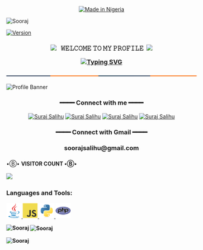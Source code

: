 <p align="center">
<a href="https://github.com/Sooraj"><img title="Made in Nigeria" src="https://img.shields.io/badge/MADE%20IN-NIGERIA-SCRIPT?colorA=%23ff8100&colorB=%23017e40&colorC=%23ff0000&style=for-the-badge"></a>

<p align="left"> <img src="https://komarev.com/ghpvc/?username=Sooraj&label=Profile%20views&color=0e75b6&style=flat" alt="Sooraj" /> </p>

<a href="https://github.com/Sooraj"><img title="Version" src="https://img.shields.io/badge/Version-1.0.0-green.svg?style=flat-square"></a>

<h3 align="center">
  <img src="https://emoji.discord.st/emojis/768b108d-274f-4f44-a634-8477b16efce7.gif" width="25">
  &nbsp; 𝚆𝙴𝙻𝙲𝙾𝙼𝙴 𝚃𝙾 𝙼𝚈 𝙿𝚁𝙾𝙵𝙸𝙻𝙴&nbsp;
  <img src="https://emoji.discord.st/emojis/768b108d-274f-4f44-a634-8477b16efce7.gif" width="25">

[![Typing SVG](https://readme-typing-svg.herokuapp.com?font=Neuton&size=25&color=30FF40&background=000000&center=true&vCenter=true&width=360&height=60&lines=Hello+World%2C+I'm+Sooraj+Here+🤙;𝙸𝚃'𝚜+𝙽𝙾𝚃+𝙹𝚄𝚂𝚃+𝙽𝙰𝙼𝙴+𝙱𝚁𝙾+🥱;𝙸𝚃'𝚜+𝙰+𝙱𝚁𝙰𝙽𝙳+🔥;Respect+Sooraj+🥀;Today+I+Will+Tell+You+😇;Please+Follow+My+GitHub+🙏;Thanks+My+All+Friend+🤙+🥰;Love+From+Nigeria🇳🇬)](https://git.io/typing-svg)

</h3>
<img align="center" alt="line" src="https://github.com/DalpatRathore/dalpatrathore/blob/main/assets/images/line-1.svg">

![Profile Banner](https://user-images.githubusercontent.com/79738922/150628863-e161ecb3-06fe-4656-be20-9122ed533309.gif)

<div align="center">
<h3>━━━━ Connect with me ━━━━</h3>
<a href="https://fb.com/SurajSalihu" target="blank"><img align="center" src="https://raw.githubusercontent.com/rahuldkjain/github-profile-readme-generator/master/src/images/icons/Social/facebook.svg" alt="Suraj Salihu" height="30" width="40" /></a>
<a href="https://twitter.com/SurajSalihu" target="blank"><img align="center" src="https://raw.githubusercontent.com/rahuldkjain/github-profile-readme-generator/master/src/images/icons/Social/twitter.svg" alt="Suraj Salihu" height="30" width="40" /></a>
<a href="https://t.me/SurajSalihu" target="blank"><img align="center" src="https://www.freepnglogos.com/uploads/telegram-logo-png-0.png" alt="Suraj Salihu" height="30" width="40" /></a>
<a href="https://instagram.com/SurajSalihu" target="blank"><img align="center" src="https://raw.githubusercontent.com/rahuldkjain/github-profile-readme-generator/master/src/images/icons/Social/instagram.svg" alt="Suraj Salihu" height="30" width="40" /></a>
</div>

<div align="center">
<h3>━━━━ Connect with Gmail ━━━━</h3>
<h3>soorajsalihu@gmail.com<h3>
</div>

•Ⓑ• <b>VISITOR COUNT •Ⓑ•  
<br>
<img src="https://profile-counter.glitch.me/Sooraj/count.svg" />

<h3 align="left">Languages and Tools:</h3>
<p align="left"> 
  <a href="https://www.java.com" target="_blank" rel="noreferrer"> 
    <img src="https://raw.githubusercontent.com/devicons/devicon/master/icons/java/java-original.svg" alt="Java" width="40" height="40"/> 
  </a> 
  <a href="https://developer.mozilla.org/en-US/docs/Web/JavaScript" target="_blank" rel="noreferrer"> 
    <img src="https://raw.githubusercontent.com/devicons/devicon/master/icons/javascript/javascript-original.svg" alt="JavaScript" width="40" height="40"/> 
  </a> 
  <a href="https://www.python.org" target="_blank" rel="noreferrer"> 
    <img src="https://raw.githubusercontent.com/devicons/devicon/master/icons/python/python-original.svg" alt="Python" width="40" height="40"/> 
  </a> 
  <a href="https://www.php.net/" target="_blank" rel="noreferrer"> 
    <img src="https://raw.githubusercontent.com/devicons/devicon/master/icons/php/php-original.svg" alt="PHP" width="40" height="40"/> 
  </a> 
</p>

<p><img align="left" src="https://github-readme-stats.vercel.app/api/top-langs?username=Sooraj&show_icons=true&locale=en&layout=compact" alt="Sooraj" /></p>

<p>&nbsp;<img align="center" src="https://github-readme-stats.vercel.app/api?username=Sooraj&show_icons=true&locale=en" alt="Sooraj" /></p>

<p><img align="center" src="https://github-readme-streak-stats.herokuapp.com/?user=Sooraj&" alt="Sooraj" /></p>
